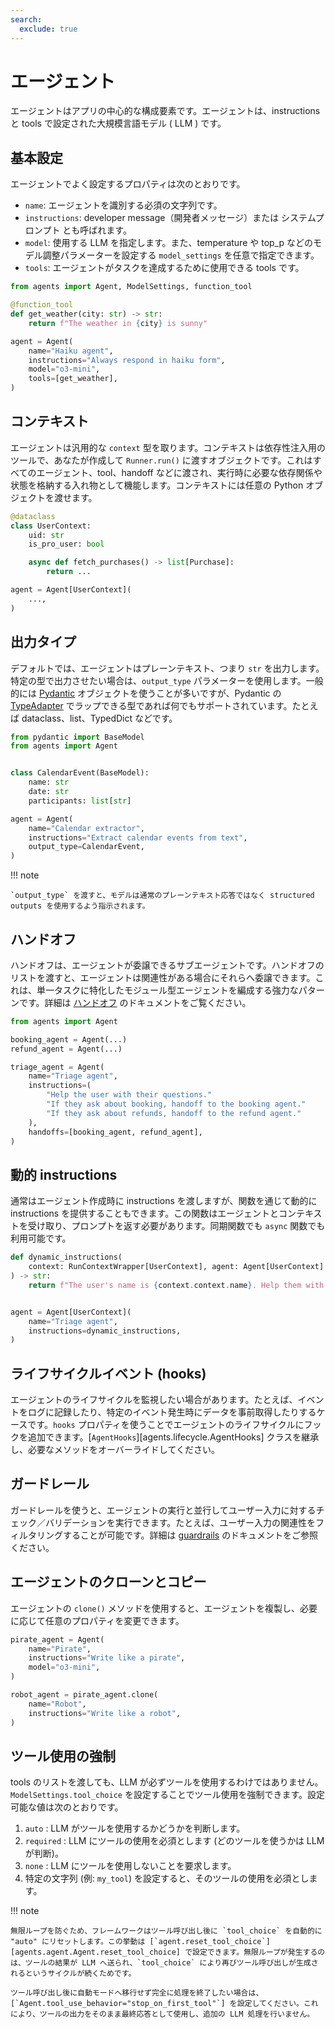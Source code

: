 ```yaml
---
search:
  exclude: true
---
```

# エージェント

エージェントはアプリの中心的な構成要素です。エージェントは、instructions と tools で設定された大規模言語モデル ( LLM ) です。

## 基本設定

エージェントでよく設定するプロパティは次のとおりです。

- `name`: エージェントを識別する必須の文字列です。
- `instructions`: developer message（開発者メッセージ）または システムプロンプト とも呼ばれます。
- `model`: 使用する LLM を指定します。また、temperature や top_p などのモデル調整パラメーターを設定する `model_settings` を任意で指定できます。
- `tools`: エージェントがタスクを達成するために使用できる tools です。

```python
from agents import Agent, ModelSettings, function_tool

@function_tool
def get_weather(city: str) -> str:
    return f"The weather in {city} is sunny"

agent = Agent(
    name="Haiku agent",
    instructions="Always respond in haiku form",
    model="o3-mini",
    tools=[get_weather],
)
```

## コンテキスト

エージェントは汎用的な `context` 型を取ります。コンテキストは依存性注入用のツールで、あなたが作成して `Runner.run()` に渡すオブジェクトです。これはすべてのエージェント、tool、handoff などに渡され、実行時に必要な依存関係や状態を格納する入れ物として機能します。コンテキストには任意の Python オブジェクトを渡せます。

```python
@dataclass
class UserContext:
    uid: str
    is_pro_user: bool

    async def fetch_purchases() -> list[Purchase]:
        return ...

agent = Agent[UserContext](
    ...,
)
```

## 出力タイプ

デフォルトでは、エージェントはプレーンテキスト、つまり `str` を出力します。特定の型で出力させたい場合は、`output_type` パラメーターを使用します。一般的には [Pydantic](https://docs.pydantic.dev/) オブジェクトを使うことが多いですが、Pydantic の [TypeAdapter](https://docs.pydantic.dev/latest/api/type_adapter/) でラップできる型であれば何でもサポートされています。たとえば dataclass、list、TypedDict などです。

```python
from pydantic import BaseModel
from agents import Agent


class CalendarEvent(BaseModel):
    name: str
    date: str
    participants: list[str]

agent = Agent(
    name="Calendar extractor",
    instructions="Extract calendar events from text",
    output_type=CalendarEvent,
)
```

!!! note

    `output_type` を渡すと、モデルは通常のプレーンテキスト応答ではなく structured outputs を使用するよう指示されます。

## ハンドオフ

ハンドオフは、エージェントが委譲できるサブエージェントです。ハンドオフのリストを渡すと、エージェントは関連性がある場合にそれらへ委譲できます。これは、単一タスクに特化したモジュール型エージェントを編成する強力なパターンです。詳細は [ハンドオフ](handoffs.md) のドキュメントをご覧ください。

```python
from agents import Agent

booking_agent = Agent(...)
refund_agent = Agent(...)

triage_agent = Agent(
    name="Triage agent",
    instructions=(
        "Help the user with their questions."
        "If they ask about booking, handoff to the booking agent."
        "If they ask about refunds, handoff to the refund agent."
    ),
    handoffs=[booking_agent, refund_agent],
)
```

## 動的 instructions

通常はエージェント作成時に instructions を渡しますが、関数を通じて動的に instructions を提供することもできます。この関数はエージェントとコンテキストを受け取り、プロンプトを返す必要があります。同期関数でも `async` 関数でも利用可能です。

```python
def dynamic_instructions(
    context: RunContextWrapper[UserContext], agent: Agent[UserContext]
) -> str:
    return f"The user's name is {context.context.name}. Help them with their questions."


agent = Agent[UserContext](
    name="Triage agent",
    instructions=dynamic_instructions,
)
```

## ライフサイクルイベント (hooks)

エージェントのライフサイクルを監視したい場合があります。たとえば、イベントをログに記録したり、特定のイベント発生時にデータを事前取得したりするケースです。`hooks` プロパティを使うことでエージェントのライフサイクルにフックを追加できます。[`AgentHooks`][agents.lifecycle.AgentHooks] クラスを継承し、必要なメソッドをオーバーライドしてください。

## ガードレール

ガードレールを使うと、エージェントの実行と並行してユーザー入力に対するチェック／バリデーションを実行できます。たとえば、ユーザー入力の関連性をフィルタリングすることが可能です。詳細は [guardrails](guardrails.md) のドキュメントをご参照ください。

## エージェントのクローンとコピー

エージェントの `clone()` メソッドを使用すると、エージェントを複製し、必要に応じて任意のプロパティを変更できます。

```python
pirate_agent = Agent(
    name="Pirate",
    instructions="Write like a pirate",
    model="o3-mini",
)

robot_agent = pirate_agent.clone(
    name="Robot",
    instructions="Write like a robot",
)
```

## ツール使用の強制

tools のリストを渡しても、LLM が必ずツールを使用するわけではありません。`ModelSettings.tool_choice` を設定することでツール使用を強制できます。設定可能な値は次のとおりです。

1. `auto` : LLM がツールを使用するかどうかを判断します。  
2. `required` : LLM にツールの使用を必須とします (どのツールを使うかは LLM が判断)。  
3. `none` : LLM にツールを使用しないことを要求します。  
4. 特定の文字列 (例: `my_tool`) を設定すると、そのツールの使用を必須とします。  

!!! note

    無限ループを防ぐため、フレームワークはツール呼び出し後に `tool_choice` を自動的に "auto" にリセットします。この挙動は [`agent.reset_tool_choice`][agents.agent.Agent.reset_tool_choice] で設定できます。無限ループが発生するのは、ツールの結果が LLM へ送られ、`tool_choice` により再びツール呼び出しが生成されるというサイクルが続くためです。

    ツール呼び出し後に自動モードへ移行せず完全に処理を終了したい場合は、[`Agent.tool_use_behavior="stop_on_first_tool"`] を設定してください。これにより、ツールの出力をそのまま最終応答として使用し、追加の LLM 処理を行いません。
